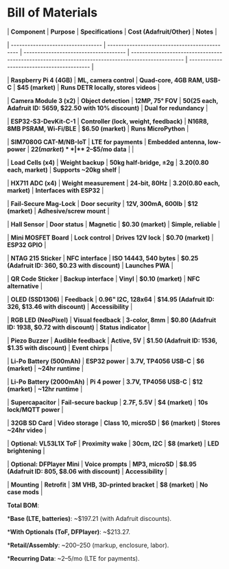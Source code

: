 # Bill of Materials

| **Component**               | **Purpose**                             | **Specifications**              | **Cost (Adafruit/Other)**                                                                   | **Notes**                            |

| --------------------------------- | --------------------------------------------- | ------------------------------------- | ------------------------------------------------------------------------------------------------- | ------------------------------------------ |

| **Raspberry Pi 4 (4GB)**    | **ML, camera control**                  | **Quad-core, 4GB RAM, USB-C**   | **$45 (market)**                                                                            | **Runs DETR locally, stores videos** |

| **Camera Module 3 (x2)**    | **Object detection**                    | **12MP, 75° FOV**              | **$50 ($25 each, Adafruit ID: 5659, $22.50 with 10% discount)**                             | **Dual for redundancy**              |

| **ESP32-S3-DevKit-C-1**     | **Controller (lock, weight, feedback)** | **N16R8, 8MB PSRAM, Wi-Fi/BLE** | **$6.50 (market)**                                                                          | **Runs MicroPython**                 |

| **SIM7080G CAT-M/NB-IoT**   | **LTE for payments**                    | **Embedded antenna, low-power** | **$22 (market)**                                                | **~$2–$5/mo data** |                                            |

| **Load Cells (x4)**         | **Weight backup**                       | **50kg half-bridge, ±2g**      | **$3.20 ($0.80 each, market)**                                                              | **Supports ~20kg shelf**             |

| **HX711 ADC (x4)**          | **Weight measurement**                  | **24-bit, 80Hz**                | **$3.20 ($0.80 each, market)**                                                              | **Interfaces with ESP32**            |

| **Fail-Secure Mag-Lock**    | **Door security**                       | **12V, 300mA, 600lb**           | **$12 (market)**                                                                            | **Adhesive/screw mount**             |

| **Hall Sensor**             | **Door status**                         | **Magnetic**                    | **$0.30 (market)**                                                                          | **Simple, reliable**                 |

| **Mini MOSFET Board**       | **Lock control**                        | **Drives 12V lock**             | **$0.70 (market)**                                                                          | **ESP32 GPIO**                       |

| **NTAG 215 Sticker**        | **NFC interface**                       | **ISO 14443, 540 bytes**        | **$0.25 (Adafruit ID: 360, $0.23 with discount)**                                           | **Launches PWA**                     |

| **QR Code Sticker**         | **Backup interface**                    | **Vinyl**                       | **$0.10 (market)**                                                                          | **NFC alternative**                  |

| **OLED (SSD1306)**          | **Feedback**                            | **0.96" I2C, 128x64**           | **$14.95 (Adafruit ID: 326, $13.46 with discount)**                                         | **Accessibility**                    |

| **RGB LED (NeoPixel)**      | **Visual feedback**                     | **3-color, 8mm**                | **$0.80 (Adafruit ID: 1938, $0.72 with discount)**                                          | **Status indicator**                 |

| **Piezo Buzzer**            | **Audible feedback**                    | **Active, 5V**                  | **$1.50 (Adafruit ID: 1536, $1.35 with discount)**                                          | **Event chirps**                     |

| **Li-Po Battery (500mAh)**  | **ESP32 power**                         | **3.7V, TP4056 USB-C**          | **$6 (market)**                                                                             | **~24hr runtime**                    |

| **Li-Po Battery (2000mAh)** | **Pi 4 power**                          | **3.7V, TP4056 USB-C**          | **$12 (market)**                                                                            | **~12hr runtime**                    |

| **Supercapacitor**          | **Fail-secure backup**                  | **2.7F, 5.5V**                  | **$4 (market)**                                                                             | **10s lock/MQTT power**              |

| **32GB SD Card**            | **Video storage**                       | **Class 10, microSD**           | **$6 (market)**                                                                             | **Stores ~24hr video**               |

| **Optional: VL53L1X ToF**   | **Proximity wake**                      | **30cm, I2C**                   | **$8 (market)**                                                                             | **LED brightening**                  |

| **Optional: DFPlayer Mini** | **Voice prompts**                       | **MP3, microSD**                | **$8.95 (Adafruit ID: 805, $8.06 with discount)**                                           | **Accessibility**                    |

| **Mounting**                | **Retrofit**                            | **3M VHB, 3D-printed bracket**  | **$8 (market)**                                                                             | **No case mods**                     |

**Total BOM**:

***Base (LTE, batteries)**: ~$197.21 (with Adafruit discounts).

***With Optionals (ToF, DFPlayer)**: ~$213.27.

***Retail/Assembly**: ~$200–$250 (markup, enclosure, labor).

***Recurring Data**: ~$2–$5/mo (LTE for payments).
